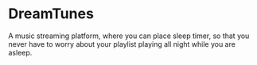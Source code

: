 # DreamTunes
A music streaming platform, where you can place sleep timer, so that you never have to worry about your playlist playing all night while you are asleep.

